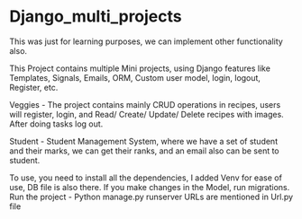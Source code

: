 # Django_multi_projects
This was just for learning purposes, we can implement other functionality also.

This Project contains multiple Mini projects, using Django features like Templates, Signals, Emails, ORM, Custom user model, login, logout, Register, etc.

Veggies - The project contains mainly CRUD operations in recipes, users will register, login, and Read/ Create/ Update/ Delete recipes with images. After doing tasks log out.

Student - Student Management System, where we have a set of student and their marks, we can get their ranks, and an email also can be sent to student.

To use, you need to install all the dependencies, I added Venv for ease of use, DB file is also there. If you make changes in the Model, run migrations.
Run the project - Python manage.py runserver
URLs are mentioned in Url.py file
